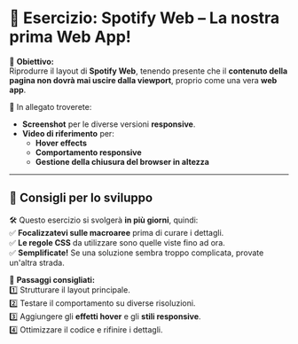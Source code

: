 # 🎵 Esercizio: **Spotify Web – La nostra prima Web App!**  

🔹 **Obiettivo:**  
Riprodurre il layout di **Spotify Web**, tenendo presente che il **contenuto della pagina non dovrà mai uscire dalla viewport**, proprio come una vera **web app**.  

📸 In allegato troverete:  
- **Screenshot** per le diverse versioni **responsive**.  
- **Video di riferimento** per:  
  - **Hover effects**  
  - **Comportamento responsive**  
  - **Gestione della chiusura del browser in altezza**  

---

## 📌 **Consigli per lo sviluppo**  

🛠 Questo esercizio si svolgerà **in più giorni**, quindi:  
✅ **Focalizzatevi sulle macroaree** prima di curare i dettagli.  
✅ **Le regole CSS** da utilizzare sono quelle viste fino ad ora.  
✅ **Semplificate!** Se una soluzione sembra troppo complicata, provate un'altra strada.  

🎯 **Passaggi consigliati:**  
1️⃣ Strutturare il layout principale.  
2️⃣ Testare il comportamento su diverse risoluzioni.  
3️⃣ Aggiungere gli **effetti hover** e gli **stili responsive**.  
4️⃣ Ottimizzare il codice e rifinire i dettagli.  

